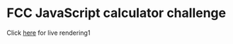 # FCC JavaScript calculator challenge
Click [here](https://archcharles.github.io/FCC_JavaScript_Calculator/) for live rendering1
